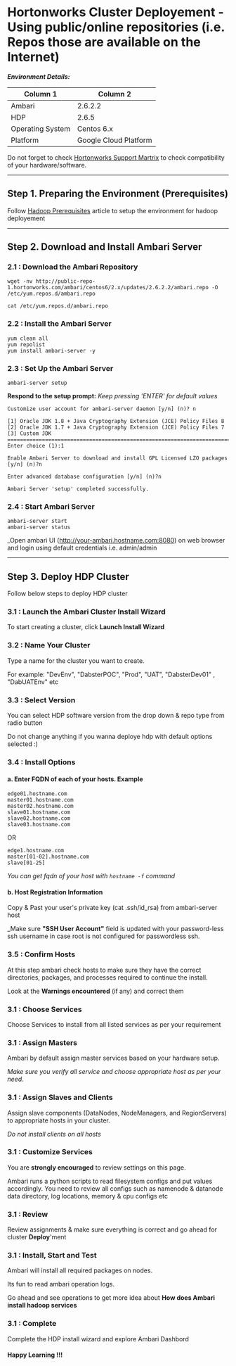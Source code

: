 # Hortonworks Cluster Deployement - Using public/online repositories (i.e. Repos those are available on the Internet)


___Environment Details:___

Column 1 | Column 2
------------- | -------------
Ambari | 2.6.2.2
HDP | 2.6.5
Operating System | Centos 6.x
Platform | Google Cloud Platform


Do not forget to check [Hortonworks Support Martrix](https://supportmatrix.hortonworks.com "Support Martrix") to check compatibility of your hardware/software.


------------------------------------------------------------------------------------------------------------------------------
## Step 1. Preparing the Environment (Prerequisites)

Follow [Hadoop Prerequisites](https://github.com/dabsterindia/LABs/blob/master/Cluster%20Deployments/Hadoop_Prerequisites.md "Hadoop Prerequisites") article to setup the environment for hadoop deployement

------------------------------------------------------------------------------------------------------------------------------
## Step 2. Download and Install Ambari Server

### 2.1 : Download the Ambari Repository
```sudo -i
wget -nv http://public-repo-1.hortonworks.com/ambari/centos6/2.x/updates/2.6.2.2/ambari.repo -O /etc/yum.repos.d/ambari.repo
```

`cat /etc/yum.repos.d/ambari.repo`

### 2.2 : Install the Ambari Server

```
yum clean all
yum repolist
yum install ambari-server -y
```

### 2.3 : Set Up the Ambari Server

`ambari-server setup`

__Respond to the setup prompt:__ _Keep pressing 'ENTER' for default values_
```
Customize user account for ambari-server daemon [y/n] (n)? n

[1] Oracle JDK 1.8 + Java Cryptography Extension (JCE) Policy Files 8
[2] Oracle JDK 1.7 + Java Cryptography Extension (JCE) Policy Files 7
[3] Custom JDK
==============================================================================
Enter choice (1):1

Enable Ambari Server to download and install GPL Licensed LZO packages [y/n] (n)?n

Enter advanced database configuration [y/n] (n)?n

Ambari Server 'setup' completed successfully.
```

### 2.4 : Start Ambari Server

```
ambari-server start
ambari-server status
```
_Open ambari UI (http://your-ambari.hostname.com:8080) on web browser and login using default credentials i.e. admin/admin


------------------------------------------------------------------------------------------------------------------------------
## Step 3. Deploy HDP Cluster

Follow below steps to deploy HDP cluster

### 3.1 : Launch the Ambari Cluster Install Wizard
To start creating a cluster, click __Launch Install Wizard__

### 3.2 : Name Your Cluster
Type a name for the cluster you want to create. 

For example:
"DevEnv",  "DabsterPOC", "Prod", "UAT", "DabsterDev01" , "DabUATEnv" etc

### 3.3 : Select Version
You can select HDP software version from the drop down & repo type from radio button

Do not change anything if you wanna deploye hdp with default options selected :)

### 3.4 : Install Options
#### a. Enter FQDN of each of your hosts. Example
```
edge01.hostname.com
master01.hostname.com
master02.hostname.com
slave01.hostname.com
slave02.hostname.com
slave03.hostname.com
```

OR
```
edge1.hostname.com
master[01-02].hostname.com
slave[01-25]
```

_You can get fqdn of your host with `hostname -f` command_

#### b. Host Registration Information
Copy & Past your user's private key (cat .ssh/id_rsa) from ambari-server host

_Make sure __"SSH User Account"__ field is updated with your password-less ssh username in case root is not configured for passwordless ssh.


### 3.5 : Confirm Hosts
At this step ambari check hosts to make sure they have the correct directories, packages, and processes required to continue the install.

Look at the __Warnings encountered__ (if any) and correct them

### 3.1 : Choose Services

Choose Services to install from all listed services as per your requirement


### 3.1 : Assign Masters
Ambari by default assign master services based on your hardware setup.

_Make sure you verify all service and choose appropriate host as per your need._


### 3.1 : Assign Slaves and Clients
Assign slave components (DataNodes, NodeManagers, and RegionServers) to appropriate hosts in your cluster.

_Do not install clients on all hosts_

### 3.1 : Customize Services
You are __strongly encouraged__ to review settings on this page. 

Ambari runs a python scripts to read filesystem configs and put values accordingly. You need to review all configs such as namenode & datanode data directory, log locations, memory & cpu configs etc

### 3.1 : Review
Review assignments & make sure everything is correct and go ahead for cluster __Deploy__'ment

### 3.1 : Install, Start and Test
Ambari will install all required packages on nodes.

Its fun to read ambari operation logs.

Go ahead and see operations to get more idea about __How does Ambari install hadoop services__

### 3.1 : Complete
Complete the HDP install wizard and explore Ambari Dashbord


#### Happy Learning !!!
